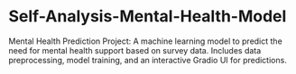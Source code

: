 # Self-Analysis-Mental-Health-Model
Mental Health Prediction Project: A machine learning model to predict the need for mental health support based on survey data. Includes data preprocessing, model training, and an interactive Gradio UI for predictions.
